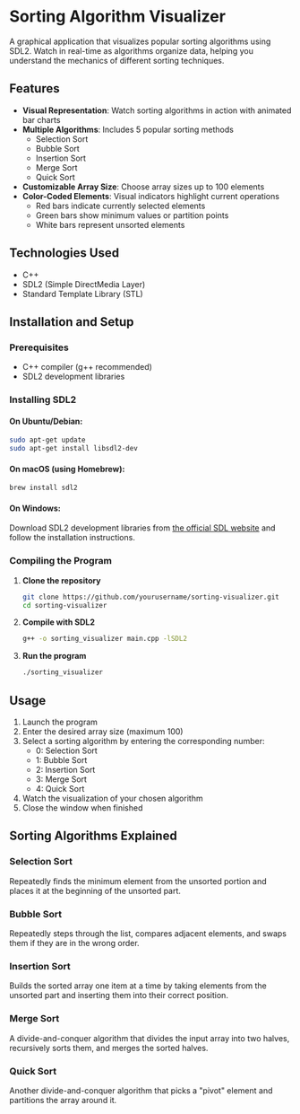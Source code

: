 # Sorting Algorithm Visualizer

A graphical application that visualizes popular sorting algorithms using SDL2. Watch in real-time as algorithms organize data, helping you understand the mechanics of different sorting techniques.

## Features

* **Visual Representation**: Watch sorting algorithms in action with animated bar charts
* **Multiple Algorithms**: Includes 5 popular sorting methods
  * Selection Sort
  * Bubble Sort
  * Insertion Sort
  * Merge Sort
  * Quick Sort
* **Customizable Array Size**: Choose array sizes up to 100 elements
* **Color-Coded Elements**: Visual indicators highlight current operations
  * Red bars indicate currently selected elements
  * Green bars show minimum values or partition points
  * White bars represent unsorted elements

## Technologies Used

* C++
* SDL2 (Simple DirectMedia Layer)
* Standard Template Library (STL)

## Installation and Setup

### Prerequisites
* C++ compiler (g++ recommended)
* SDL2 development libraries

### Installing SDL2

#### On Ubuntu/Debian:
```bash
sudo apt-get update
sudo apt-get install libsdl2-dev
```

#### On macOS (using Homebrew):
```bash
brew install sdl2
```

#### On Windows:
Download SDL2 development libraries from [the official SDL website](https://www.libsdl.org/download-2.0.php) and follow the installation instructions.

### Compiling the Program

1. **Clone the repository**
   ```bash
   git clone https://github.com/yourusername/sorting-visualizer.git
   cd sorting-visualizer
   ```

2. **Compile with SDL2**
   ```bash
   g++ -o sorting_visualizer main.cpp -lSDL2
   ```

3. **Run the program**
   ```bash
   ./sorting_visualizer
   ```

## Usage

1. Launch the program
2. Enter the desired array size (maximum 100)
3. Select a sorting algorithm by entering the corresponding number:
   * 0: Selection Sort
   * 1: Bubble Sort
   * 2: Insertion Sort
   * 3: Merge Sort
   * 4: Quick Sort
4. Watch the visualization of your chosen algorithm
5. Close the window when finished

## Sorting Algorithms Explained

### Selection Sort
Repeatedly finds the minimum element from the unsorted portion and places it at the beginning of the unsorted part.

### Bubble Sort
Repeatedly steps through the list, compares adjacent elements, and swaps them if they are in the wrong order.

### Insertion Sort
Builds the sorted array one item at a time by taking elements from the unsorted part and inserting them into their correct position.

### Merge Sort
A divide-and-conquer algorithm that divides the input array into two halves, recursively sorts them, and merges the sorted halves.

### Quick Sort
Another divide-and-conquer algorithm that picks a "pivot" element and partitions the array around it.



